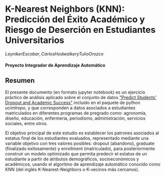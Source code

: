 # K-Nearest Neighbors (KNN): Predicción del Éxito Académico y Riesgo de Deserción en Estudiantes Universitarios

$Leyniker Escobar, Carlos Hodwalker y Tulio Orozco$

#### Proyecto Integrador de Aprendizaje Automático

## Resumen

El presente documento (en formato jupyter notebook) es un ejercicio práctico de análisis  aplicado sobre el conjunto de datos ["Predict Students' Dropout and Academic Success"](https://archive.ics.uci.edu/dataset/697/predict+students+dropout+and+academic+success) incluido en el paquete de python *ucimlrepo*, y que corresponden a datos asociados a estudiantes matriculados en diferentes programas de pregrado como: agronomía, diseño, educación, enfermería, periodismo, administración, servicios sociales, entre otros. 

El objetivo principal de este estudio es establecer los patrones asociados al estatus final de los estudiantes evaluados, representado mediante una variable objetivo con tres valores posibles: dropout (abandono), graduate (finalizado exitosamente) y enrollment (matriculado), para posteriormente construir un modelo optimizado que permita predecir el estatus de un estudiante a partir de atributos demográficos, socioeconómicos y académicos, usando el algoritmo de aprendizaje automático conocido como KNN (del inglés K-Nearest-Neighbors o K-vecinos más cercanos).
